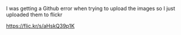 I was getting a Github error when trying to upload the images so I just uploaded them to flickr

https://flic.kr/s/aHskQ39p1K
